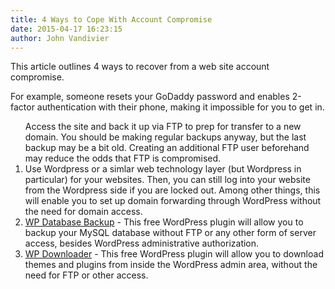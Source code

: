 ```yaml
---
title: 4 Ways to Cope With Account Compromise
date: 2015-04-17 16:23:15
author: John Vandivier
---
```




This article outlines 4 ways to recover from a web site account compromise.

For example, someone resets your GoDaddy password and enables 2-factor authentication with their phone, making it impossible for you to get in.
<ol>Access the site and back it up via FTP to prep for transfer to a new domain. You should be making regular backups anyway, but the last backup may be a bit old. Creating an additional FTP user beforehand may reduce the odds that FTP is compromised.
	<li>Use Wordpress or a simlar web technology layer (but Wordpress in particular) for your websites. Then, you can still log into your website from the Wordpress side if you are locked out. Among other things, this will enable you to set up domain forwarding through WordPress without the need for domain access.</li>
	<li><a href=\"https://wordpress.org/plugins/wp-database-backup/\">WP Database Backup</a> - This free WordPress plugin will allow you to backup your MySQL database without FTP or any other form of server access, besides WordPress administrative authorization.</li>
	<li><a href=\"https://wordpress.org/plugins/wp-downloader/\">WP Downloader</a> - This free WordPress plugin will allow you to download themes and plugins from inside the WordPress admin area, without the need for FTP or other access.</li>
</ol>